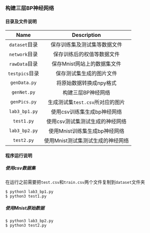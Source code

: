 ### 构建三层BP神经网络

#### 目录及文件说明

|Name|Description|
|:--:|:--:|
|`dataset`目录|保存训练集及测试集等数据文件|
|`network`目录|保存训练后的权值等数据文件|
|`rawData`目录|保存Mnist网站上的数据集文件|
|`testpics`目录|保存测试集生成的图片文件|
|`genData.py`|将原始数据转换成npy格式|
|`genNet.py`|构建三层BP神经网络|
|`genPics.py`|生成测试集`test.csv`所对应的图片|
|`lab3_bp1.py`|使用csv训练集生成bp神经网络|
|`test1.py`|使用csv测试集测试生成的神经网络|
|`lab3_bp2.py`|使用Mnist训练集生成bp神经网络|
|`test2.py`|使用Mnist测试集测试生成的神经网络|

#### 程序运行说明

##### 使用csv数据集

在运行之前需要把`test.csv`和`train.csv`两个文件复制到`dataset`文件夹

```
$ python3 lab3_bp1.py
$ python3 test1.py
```
##### 使用Mnist原始数据

```
$ python3 lab3_bp2.py
$ python3 test2.py
```